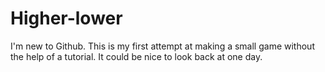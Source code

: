 # Higher-lower

I'm new to Github. This is my first attempt at making a small game without the help of a tutorial. It could be nice to look back at one day. 
